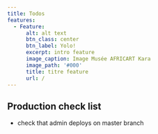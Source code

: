 ```yaml
---
title: Todos
features:
  - Feature:
      alt: alt text
      btn_class: center
      btn_label: Yolo!
      excerpt: intro feature
      image_caption: Image Musée AFRICART Kara
      image_path: '#000'
      title: titre feature
      url: /
---
```


## Production check list

  - check that admin deploys on master branch
